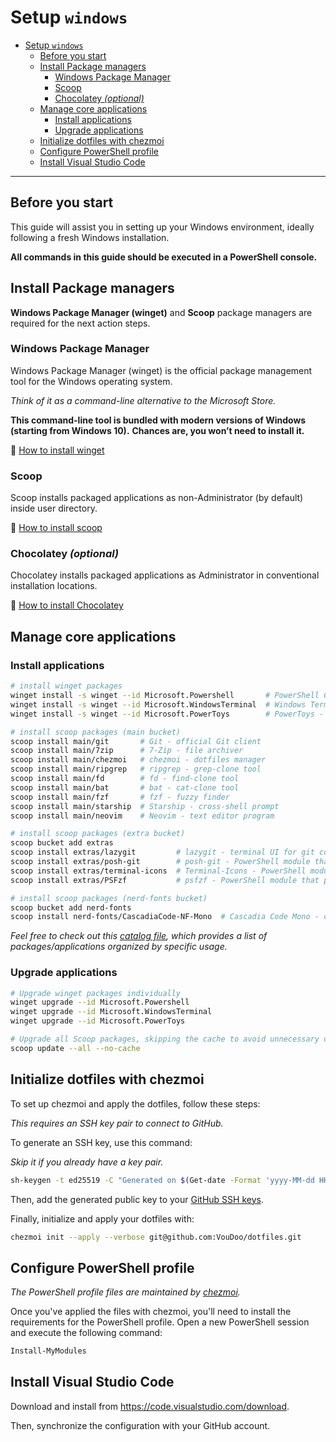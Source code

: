 # Setup `windows`

- [Setup `windows`](#setup-windows)
  - [Before you start](#before-you-start)
  - [Install Package managers](#install-package-managers)
    - [Windows Package Manager](#windows-package-manager)
    - [Scoop](#scoop)
    - [Chocolatey _(optional)_](#chocolatey-optional)
  - [Manage core applications](#manage-core-applications)
    - [Install applications](#install-applications)
    - [Upgrade applications](#upgrade-applications)
  - [Initialize dotfiles with chezmoi](#initialize-dotfiles-with-chezmoi)
  - [Configure PowerShell profile](#configure-powershell-profile)
  - [Install Visual Studio Code](#install-visual-studio-code)

---

## Before you start

This guide will assist you in setting up your Windows environment, ideally following a fresh Windows installation.

**All commands in this guide should be executed in a PowerShell console.**

## Install Package managers

**Windows Package Manager (winget)** and **Scoop** package managers are required for the next action steps.

### Windows Package Manager

Windows Package Manager (winget) is the official package management tool for the Windows operating system.

_Think of it as a command-line alternative to the Microsoft Store._

**This command-line tool is bundled with modern versions of Windows (starting from Windows 10).**
**Chances are, you won’t need to install it.**

🔗 [How to install winget](https://docs.microsoft.com/en-us/windows/package-manager/winget/#install-winget)

### Scoop

Scoop installs packaged applications as non-Administrator (by default) inside user directory.

🔗 [How to install scoop](https://scoop.sh/)

### Chocolatey _(optional)_

Chocolatey installs packaged applications as Administrator in conventional installation locations.

🔗 [How to install Chocolatey](https://chocolatey.org/install)

## Manage core applications

### Install applications

```sh
# install winget packages
winget install -s winget --id Microsoft.Powershell       # PowerShell Core - most popular Windows shell
winget install -s winget --id Microsoft.WindowsTerminal  # Windows Terminal - Windows Terminal emulator
winget install -s winget --id Microsoft.PowerToys        # PowerToys - set of utilities for power users

# install scoop packages (main bucket)
scoop install main/git       # Git - official Git client
scoop install main/7zip      # 7-Zip - file archiver
scoop install main/chezmoi   # chezmoi - dotfiles manager
scoop install main/ripgrep   # ripgrep - grep-clone tool
scoop install main/fd        # fd - find-clone tool
scoop install main/bat       # bat - cat-clone tool
scoop install main/fzf       # fzf - fuzzy finder
scoop install main/starship  # Starship - cross-shell prompt
scoop install main/neovim    # Neovim - text editor program

# install scoop packages (extra bucket)
scoop bucket add extras
scoop install extras/lazygit         # lazygit - terminal UI for git commands
scoop install extras/posh-git        # posh-git - PowerShell module that integrates Git and PowerShell
scoop install extras/terminal-icons  # Terminal-Icons - PowerShell module that displays file and folder icons in terminal
scoop install extras/PSFzf           # psfzf - PowerShell module that provides a wrapper for fzf

# install scoop packages (nerd-fonts bucket)
scoop bucket add nerd-fonts
scoop install nerd-fonts/CascadiaCode-NF-Mono  # Cascadia Code Mono - coding font
```

_Feel free to check out this [catalog file](./catalog.md), which provides a list of packages/applications organized by specific usage._

### Upgrade applications

```sh
# Upgrade winget packages individually
winget upgrade --id Microsoft.Powershell
winget upgrade --id Microsoft.WindowsTerminal
winget upgrade --id Microsoft.PowerToys

# Upgrade all Scoop packages, skipping the cache to avoid unnecessary disk usage
scoop update --all --no-cache
```

## Initialize dotfiles with chezmoi

To set up chezmoi and apply the dotfiles, follow these steps:

_This requires an SSH key pair to connect to GitHub._

To generate an SSH key, use this command:

_Skip it if you already have a key pair._

```sh
sh-keygen -t ed25519 -C "Generated on $(Get-date -Format 'yyyy-MM-dd HH:mm:ss')"
```

Then, add the generated public key to your [GitHub SSH keys](https://github.com/settings/keys).

Finally, initialize and apply your dotfiles with:

```sh
chezmoi init --apply --verbose git@github.com:VouDoo/dotfiles.git
```

## Configure PowerShell profile

_The PowerShell profile files are maintained by [chezmoi](https://www.chezmoi.io/)._

Once you've applied the files with chezmoi, you'll need to install the requirements for the PowerShell profile.
Open a new PowerShell session and execute the following command:

```powershell
Install-MyModules
```

## Install Visual Studio Code

Download and install from <https://code.visualstudio.com/download>.

Then, synchronize the configuration with your GitHub account.

